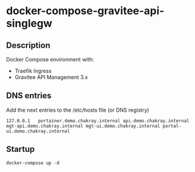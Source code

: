 # docker-compose-gravitee-api-singlegw

## Description

Docker Compose environment with:

- Traefik Ingress
- Gravitee API Management 3.x

## DNS entries

Add the next entries to the /etc/hosts file (or DNS registry)

```
127.0.0.1   portainer.demo.chakray.internal api.demo.chakray.internal mgt-api.demo.chakray.internal mgt-ui.demo.chakray.internal portal-ui.demo.chakray.internal
```

## Startup

```
docker-compose up -d
```
